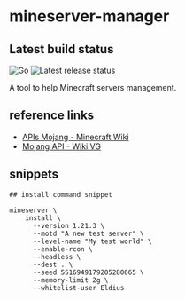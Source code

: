 
# mineserver-manager #

## Latest build status ##

![Go](https://github.com/eldius/mineserver-manager/actions/workflows/go.yml/badge.svg)
![Latest release status](https://github.com/eldius/mineserver-manager/actions/workflows/releases.yml/badge.svg)

A tool to help Minecraft servers management.

## reference links ##

- [APIs Mojang - Minecraft Wiki](https://minecraft.wiki/w/Mojang_API)
- [Mojang API - Wiki VG](https://wiki.vg/Mojang_API)


## snippets ##

```shell
## install command snippet 

mineserver \
    install \
      --version 1.21.3 \
      --motd "A new test server" \
      --level-name "My test world" \
      --enable-rcon \
      --headless \
      --dest . \
      --seed 5516949179205280665 \
      --memory-limit 2g \
      --whitelist-user Eldius
```
